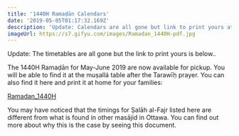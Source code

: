 ```yaml
---
title: '1440H Ramaḍān Calendars'
date: '2019-05-05T01:17:32.169Z'
description: 'Update: Calendars are all gone but link to print yours at home'
imageUrl: https://s7.gifyu.com/images/Ramadan_1440H-pdf.jpg
---
```


Update: The timetables are all gone but the link to print yours is below..

The 1440H Ramaḍān for May-June 2019 are now available for pickup. You will be able to find it at the muṣallá table after the Tarawīḥ prayer. You can also find it here and print it at home for your families:

[Ramadan_1440H](https://drive.google.com/file/d/1VqOUTFVNZ44JXZKveF9gn7TLVvJmGUoK/view?usp=sharing)

You may have noticed that the timings for Ṣalāh al-Fajr listed here are different from what is found in other masājid in Ottawa. You can find out more about why this is the case by seeing this document.
